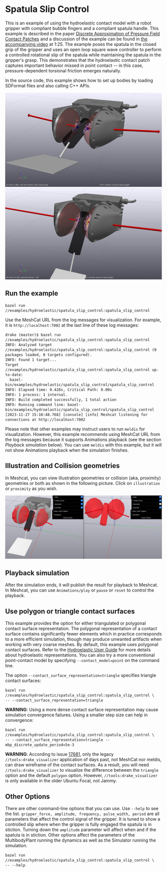 # Spatula Slip Control

This is an example of using the hydroelastic contact model with a
robot gripper with compliant bubble fingers and a compliant spatula handle.
This example is described in the paper
[Discrete Approximation of Pressure Field Contact Patches](https://arxiv.org/abs/2110.04157)
and a discussion of the example can be found in
[the accompanying video](https://youtu.be/TOsd5LAEPmU?t=85) at 1:25.
The example poses the spatula in the closed grip of the gripper and
uses an open loop square wave controller to perform a controlled
rotational slip of the spatula while maintaining the spatula in
the gripper's grasp. This demonstrates that the hydroelastic contact patch
captures important behavior missed in point contact -- in this case,
pressure-dependent torsional friction emerges naturally.

In the source code, this example shows how to set up bodies by loading SDFormat
files and also calling C++ APIs.

![spatula_1](images/spatula_1.jpg)
![spatula_2](images/spatula_2.jpg)

## Run the example

```
bazel run //examples/hydroelastic/spatula_slip_control:spatula_slip_control
```

Use the MeshCat URL from the log messages for visualization.  For example, 
it is `http://localhost:7002` at the last line of these log messages:

```
drake (master)$ bazel run //examples/hydroelastic/spatula_slip_control:spatula_slip_control
INFO: Analyzed target //examples/hydroelastic/spatula_slip_control:spatula_slip_control (0 packages loaded, 0 targets configured).
INFO: Found 1 target...
Target //examples/hydroelastic/spatula_slip_control:spatula_slip_control up-to-date:
  bazel-bin/examples/hydroelastic/spatula_slip_control/spatula_slip_control
INFO: Elapsed time: 0.428s, Critical Path: 0.00s
INFO: 1 process: 1 internal.
INFO: Build completed successfully, 1 total action
INFO: Running command line: bazel-bin/examples/hydroelastic/spatula_slip_control/spatula_slip_control
[2023-11-27 15:10:48.768] [console] [info] Meshcat listening for connections at http://localhost:7002
```

Please note that other examples may instruct users to run `meldis` for 
visualization. However, this example recommends using MeshCat URL from 
the log messages because it supports Animations playback (see the section 
*Playback simulation* below).
You can use `meldis` with this example, but it will not show Animations
playback when the simulation finishes.

## Illustration and Collision geometries

In Meshcat, you can view illustration geometries or 
collision (aka, proximity) geometries or both as shown
in the following picture.
Click on `illustration` or `proximity` as you wish.

![spatula_3](images/spatula3.jpg)

## Playback simulation

After the simulation ends, it will publish the result for playback to Meshcat.
In Meshcat, you can use `Animations/play` or `pause` or `reset` to control 
the playback.

## Use polygon or triangle contact surfaces

This example provides the option for either triangulated or polygonal
contact surface representation. The polygonal representation of a contact
surface contains significantly fewer elements which in practice corresponds
to a more efficient simulation, though may produce unwanted artifacts when
working with very coarse meshes. By default, this example uses polygonal
contact surfaces. Refer to the
[Hydroelastic User Guide](https://drake.mit.edu/doxygen_cxx/group__hydroelastic__user__guide.html)
for more details about hydroelastic representations. You can also try a more
conventional point-contact model by specifying `--contact_model=point` on the
command line.

The option `--contact_surface_representation=triangle` specifies triangle
contact surfaces:

```
bazel run //examples/hydroelastic/spatula_slip_control:spatula_slip_control \
-- --contact_surface_representation=triangle
```

**WARNING**: Using a more dense contact surface representation may cause simulation
convergence failures. Using a smaller step size can help in convergence:

```
bazel run //examples/hydroelastic/spatula_slip_control:spatula_slip_control \
-- --contact_surface_representation=triangle --mbp_discrete_update_period=5e-3
```

**WARNING**: According to issue
[17681](https://github.com/RobotLocomotion/drake/issues/17681),
only the legacy `//tools:drake_visualizer` application of days past, not
MeshCat nor meldis, can draw wireframe of the contact surfaces.
As a result, you will need `//tools:drake_visualizer` to visualize the 
difference between the `triangle` option and the default `polygon` option.
However, `//tools:drake_visualizer` is only available in the older
Ubuntu Focal, not Jammy.

## Other Options

There are other command-line options that you can use. Use `--help` to see
the list. `gripper_force, amplitude, frequency, pulse_width, period` are all
parameters that affect the control signal of the gripper. It is tuned to show
a controlled slip where when the gripper is fully engaged the spatula is in
stiction. Turning down the `amplitude` parameter will affect when and if the
spatula is in stiction. Other options affect the parameters of the
MultibodyPlant running the dynamics as well as the Simulator running the
simulation.

```
bazel run //examples/hydroelastic/spatula_slip_control:spatula_slip_control \
-- --help
```
